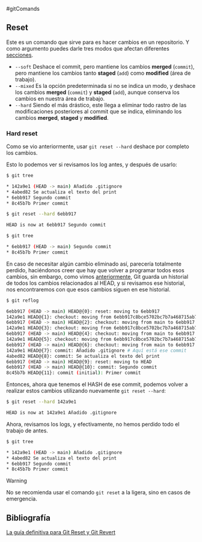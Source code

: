 #gitComands 

## Reset

Este es un comando que sirve para es hacer cambios en un repositorio. Y como argumento puedes darle tres modos que afectan diferentes [secciones](./01.%20Introducción%20a%20Git.md#Los%20tres%20estados).

- `--soft`
  Deshace el commit, pero mantiene los cambios **merged** (`commit`), pero mantiene los cambios tanto **staged** (`add`) como **modified** (área de trabajo).
- `--mixed`
  Es la opción predeterminada si no se indica un modo, y deshace los cambios **merged** (`commit`) y **staged** (`add`), aunque conserva los cambios en nuestra área de trabajo.
- `--hard`
  Siendo el más drástico, este llega a eliminar todo rastro de las modificaciones posteriores al commit que se indica, eliminando los cambios **merged**, **staged** y **modified**.

### Hard reset

Como se vio anteriormente, usar `git reset --hard` deshace por completo los cambios.

Esto lo podemos ver si revisamos los log antes, y después de usarlo:

```bash
$ git tree

* 142a9e1 (HEAD -> main) Añadido .gitignore
* 4abed82 Se actualiza el texto del print
* 6ebb917 Segundo commit
* 8c45b7b Primer commit
```

```bash
$ git reset --hard 6ebb917

HEAD is now at 6ebb917 Segundo commit
```

```bash
$ git tree

* 6ebb917 (HEAD -> main) Segundo commit
* 8c45b7b Primer commit
```

En caso de necesitar algún cambio eliminado así, parecería totalmente perdido, haciéndonos creer que hay que volver a programar todos esos cambios, sin embargo, como vimos [anteriormente](./07.%20Reflog.md), Git guarda un historial de todos los cambios relacionados al HEAD, y si revisamos ese historial, nos encontraremos con que esos cambios siguen en ese historial.

```bash
$ git reflog

6ebb917 (HEAD -> main) HEAD@{0}: reset: moving to 6ebb917
142a9e1 HEAD@{1}: checkout: moving from 6ebb917c8bce5702bc7b7a468715ab7e58daab69 to main
6ebb917 (HEAD -> main) HEAD@{2}: checkout: moving from main to 6ebb917
142a9e1 HEAD@{3}: checkout: moving from 6ebb917c8bce5702bc7b7a468715ab7e58daab69 to main
6ebb917 (HEAD -> main) HEAD@{4}: checkout: moving from main to 6ebb917
142a9e1 HEAD@{5}: checkout: moving from 6ebb917c8bce5702bc7b7a468715ab7e58daab69 to main
6ebb917 (HEAD -> main) HEAD@{6}: checkout: moving from main to 6ebb917
142a9e1 HEAD@{7}: commit: Añadido .gitignore # Aquí está ese commit
4abed82 HEAD@{8}: commit: Se actualiza el texto del print
6ebb917 (HEAD -> main) HEAD@{9}: reset: moving to HEAD
6ebb917 (HEAD -> main) HEAD@{10}: commit: Segundo commit
8c45b7b HEAD@{11}: commit (initial): Primer commit
```

Entonces, ahora que tenemos el HASH de ese commit, podemos volver a realizar estos cambios utilizando nuevamente `git reset --hard`:

```bash
$ git reset --hard 142a9e1

HEAD is now at 142a9e1 Añadido .gitignore
```

Ahora, revisamos los logs, y efectivamente, no hemos perdido todo el trabajo de antes.

```bash
$ git tree

* 142a9e1 (HEAD -> main) Añadido .gitignore
* 4abed82 Se actualiza el texto del print
* 6ebb917 Segundo commit
* 8c45b7b Primer commit
```

>[!warning]
>No se recomienda usar el comando `git reset` a la ligera, sino en casos de emergencia.

## Bibliografía
[La guía definitiva para Git Reset y Git Revert](https://www.freecodecamp.org/espanol/news/la-guia-definitiva-para-git-reset-y-git-revert/)